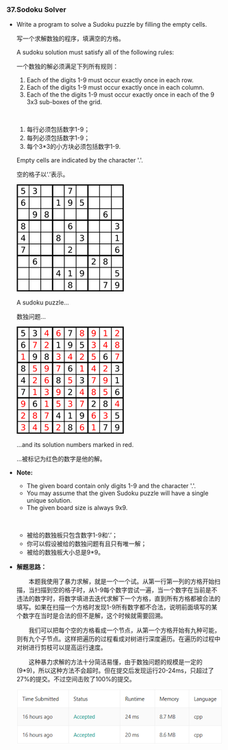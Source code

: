 ### 37.Sodoku Solver

*
  Write a program to solve a Sudoku puzzle by filling the empty cells.

  写一个求解数独的程序，填满空的方格。

  A sudoku solution must satisfy all of the following rules:

  一个数独的解必须满足下列所有规则：

    1. Each of the digits 1-9 must occur exactly     once in each row.
    2. Each of the digits 1-9 must occur exactly     once in each column.
    3. Each of the the digits 1-9 must occur         exactly once in each of the 9 3x3             sub-boxes of the grid.
    
    &ensp;

    1. 每行必须包括数字1-9；
    2. 每列必须包括数字1-9；
    3. 每个3\*3的小方块必须包括数字1-9.


  Empty cells are indicated by the character '.'.

  空的格子以‘.’表示。

  ![Soduku](37-SodokuSolverResource/Sudoku.png)

  A sudoku puzzle...

  数独问题...

  ![Soduku](37-SodokuSolverResource/Sudoku-solution.png)

  ...and its solution numbers marked in red.

  ...被标记为红色的数字是他的解。

* **Note:**

  * The given board contain only digits 1-9 and the     character '.'.
  * You may assume that the given Sudoku puzzle will    have a single unique solution.
  * The given board size is always 9x9.

  &ensp;

  * 被给的数独板只包含数字1-9和‘.’；
  * 你可以假设被给的数独问题有且只有唯一解；
  * 被给的数独板大小总是9\*9。

* **解题思路：**

  &emsp;&emsp;本题我使用了暴力求解，就是一个一个试。从第一行第一列的方格开始扫描，当扫描到空的格子时，从1-9每个数字尝试一遍，当一个数字在当前是不违法的数字时，将数字填进去迭代求解下一个方格，直到所有方格都被合法的填写。如果在扫描一个方格时发现1-9所有数字都不合法，说明前面填写的某个数字在当时是合法的但不是解，这个时候就需要回溯。

  &emsp;&emsp;我们可以把每个空的方格看成一个节点，从第一个方格开始有九种可能，则有九个子节点。这样把遍历的过程看成对树进行深度遍历。在遍历的过程中对树进行剪枝可以提高运行速度。

  &emsp;&emsp;这种暴力求解的方法十分简洁易懂，由于数独问题的规模是一定的(9\*9)，所以这种方法不会超时。但在提交后发现运行20-24ms，只超过了27%的提交。不过空间击败了100%的提交。

  ![提交情况截图](37-SodokuSolverResource/submissions.png)


